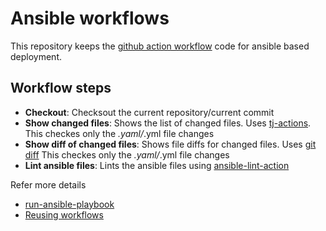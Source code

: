 # Ansible workflows

This repository keeps the [github action workflow](https://github.com/kumvijaya/ansible-workflows/blob/main/.github/workflows/ansible-cd.yml) code for ansible based deployment.

## Workflow steps
- **Checkout**: Checksout the current repository/current commit
- **Show changed files**: Shows the list of changed files. Uses [tj-actions](https://github.com/tj-actions/changed-files). This checkes only the *.yaml/*.yml file changes 
- **Show diff of changed files**: Shows file diffs for changed files. Uses [git diff](https://git-scm.com/docs/git-diff) This checkes only the *.yaml/*.yml file changes
- **Lint ansible files**: Lints the ansible files using [ansible-lint-action](https://github.com/ansible/ansible-lint-action)

Refer more details 
- [run-ansible-playbook](https://github.com/marketplace/actions/run-ansible-playbook)
- [Reusing workflows](https://docs.github.com/en/actions/using-workflows/reusing-workflows)